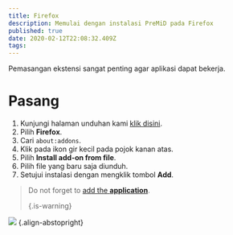 ```yaml
---
title: Firefox
description: Memulai dengan instalasi PreMiD pada Firefox
published: true
date: 2020-02-12T22:08:32.409Z
tags:
---
```


Pemasangan ekstensi sangat penting agar aplikasi dapat bekerja.

# Pasang
1. Kunjungi halaman unduhan kami [klik disini](https://premid.app/downloads).
2. Pilih **Firefox**.
3. Cari `about:addons`.
4. Klik pada ikon gir kecil pada pojok kanan atas.
5. Pilih **Install add-on from file**.
6. Pilih file yang baru saja diunduh.
7. Setujui instalasi dengan mengklik tombol **Add**.

> Do not forget to [add the **application**](/install). 
> 
> {.is-warning}

![](https://img.icons8.com/color/2x/firefox.png) {.align-abstopright}